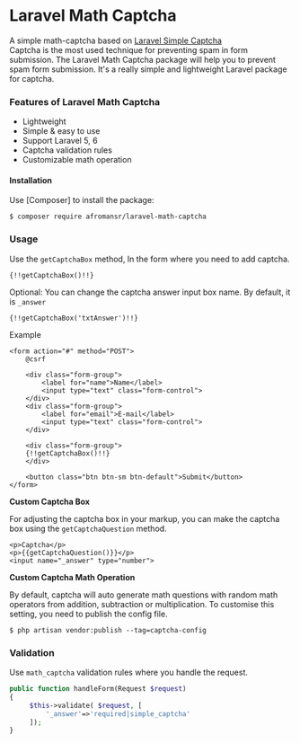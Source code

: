 # Laravel Math Captcha
A simple math-captcha based on [Laravel Simple Captcha](https://laravelarticle.com/laravel-simple-captcha)  
Captcha is the most used technique for preventing spam in form submission. The Laravel Math Captcha package will help you to prevent spam form submission. It's a really simple and lightweight Laravel package for captcha.

### Features of Laravel Math Captcha

- Lightweight
- Simple & easy to use
- Support Laravel 5, 6
- Captcha validation rules
- Customizable math operation

#### Installation

Use [Composer] to install the package:

```
$ composer require afromansr/laravel-math-captcha
```

### Usage

Use the `getCaptchaBox` method, In the form where you need to add captcha.

```blade
{!!getCaptchaBox()!!}
```

Optional: You can change the captcha answer input box name. By default, it is `_answer`

```blade
{!!getCaptchaBox('txtAnswer')!!}
```
Example

```blade
<form action="#" method="POST">
    @csrf
    
    <div class="form-group">
        <label for="name">Name</label>
        <input type="text" class="form-control">
    </div>
    <div class="form-group">
        <label for="email">E-mail</label>
        <input type="text" class="form-control">
    </div>
    
    <div class="form-group">
    {!!getCaptchaBox()!!}
    </div>

    <button class="btn btn-sm btn-default">Submit</button>
</form>
```

**Custom Captcha Box**

For adjusting the captcha box in your markup, you can make the captcha box using the `getCaptchaQuestion` method.

```blade
<p>Captcha</p>
<p>{{getCaptchaQuestion()}}</p>
<input name="_answer" type="number">
```

**Custom Captcha Math Operation**

By default, captcha will auto generate math questions with random math operators from addition, subtraction or multiplication.
To customise this setting, you need to publish the config file.

```
$ php artisan vendor:publish --tag=captcha-config
```

### Validation

Use `math_captcha` validation rules where you handle the request.

```php
public function handleForm(Request $request)
{
     $this->validate( $request, [
         '_answer'=>'required|simple_captcha'
     ]);
}
```
